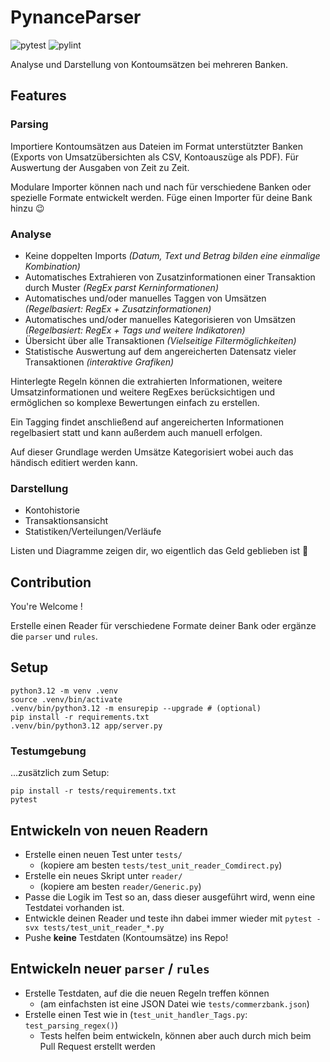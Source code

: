 # PynanceParser

![pytest](https://img.shields.io/badge/pytest-passed%20(51/51)-darkgreen)
![pylint](https://img.shields.io/badge/pylint-9.79-yellow)

Analyse und Darstellung von Kontoumsätzen bei mehreren Banken.

## Features

### Parsing

Importiere Kontoumsätzen aus Dateien im Format unterstützter Banken (Exports von Umsatzübersichten als CSV, Kontoauszüge als PDF). Für Auswertung der Ausgaben von Zeit zu Zeit.

Modulare Importer können nach und nach für verschiedene Banken oder spezielle Formate entwickelt werden. Füge einen Importer für deine Bank hinzu :wink:

### Analyse

- Keine doppelten Imports *(Datum, Text und Betrag bilden eine einmalige Kombination)*
- Automatisches Extrahieren von Zusatzinformationen einer Transaktion durch Muster *(RegEx parst Kerninformationen)*
- Automatisches und/oder manuelles Taggen von Umsätzen *(Regelbasiert: RegEx + Zusatzinformationen)*
- Automatisches und/oder manuelles Kategorisieren von Umsätzen *(Regelbasiert: RegEx + Tags und weitere Indikatoren)*
- Übersicht über alle Transaktionen *(Vielseitige Filtermöglichkeiten)*
- Statistische Auswertung auf dem angereicherten Datensatz vieler Transaktionen *(interaktive Grafiken)*

Hinterlegte Regeln können die extrahierten Informationen, weitere Umsatzinformationen und weitere RegExes berücksichtigen und ermöglichen so komplexe Bewertungen einfach zu erstellen.

Ein Tagging findet anschließend auf angereicherten Informationen regelbasiert statt und kann außerdem auch manuell erfolgen.

Auf dieser Grundlage werden Umsätze Kategorisiert wobei auch das händisch editiert werden kann.

### Darstellung

- Kontohistorie
- Transaktionsansicht
- Statistiken/Verteilungen/Verläufe

Listen und Diagramme zeigen dir, wo eigentlich das Geld geblieben ist :thinking:

## Contribution

You're Welcome !

Erstelle einen Reader für verschiedene Formate deiner Bank oder ergänze die `parser` und `rules`.

## Setup

```
python3.12 -m venv .venv
source .venv/bin/activate
.venv/bin/python3.12 -m ensurepip --upgrade # (optional)
pip install -r requirements.txt
.venv/bin/python3.12 app/server.py
```

### Testumgebung

...zusätzlich zum Setup:

```
pip install -r tests/requirements.txt
pytest
```

## Entwickeln von neuen Readern

- Erstelle einen neuen Test unter `tests/`
    - (kopiere am besten `tests/test_unit_reader_Comdirect.py`)
- Erstelle ein neues Skript unter `reader/`
    - (kopiere am besten `reader/Generic.py`)
- Passe die Logik im Test so an, dass dieser ausgeführt wird, wenn eine Testdatei vorhanden ist.
- Entwickle deinen Reader und teste ihn dabei immer wieder mit `pytest -svx tests/test_unit_reader_*.py`
- Pushe **keine** Testdaten (Kontoumsätze) ins Repo!

## Entwickeln neuer `parser` / `rules`

- Erstelle Testdaten, auf die die neuen Regeln treffen können
    - (am einfachsten ist eine JSON Datei wie `tests/commerzbank.json`)
- Erstelle einen Test wie in (`test_unit_handler_Tags.py`: `test_parsing_regex()`)
    - Tests helfen beim entwickeln, können aber auch durch mich beim Pull Request erstellt werden

